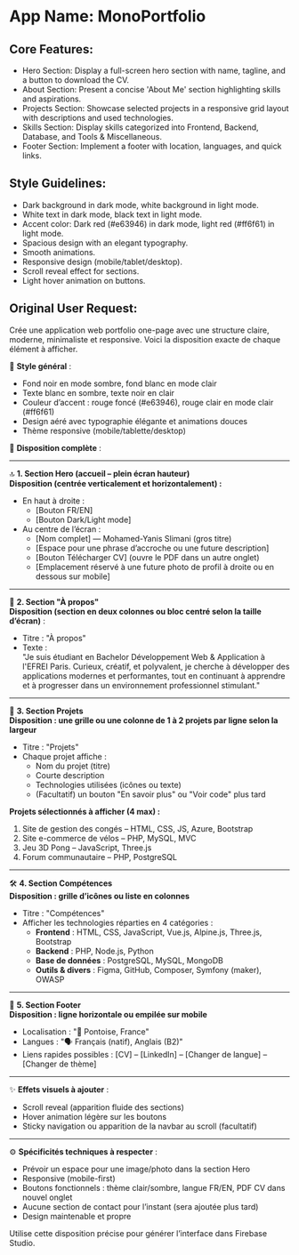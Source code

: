 # **App Name**: MonoPortfolio

## Core Features:

- Hero Section: Display a full-screen hero section with name, tagline, and a button to download the CV.
- About Section: Present a concise 'About Me' section highlighting skills and aspirations.
- Projects Section: Showcase selected projects in a responsive grid layout with descriptions and used technologies.
- Skills Section: Display skills categorized into Frontend, Backend, Database, and Tools & Miscellaneous.
- Footer Section: Implement a footer with location, languages, and quick links.

## Style Guidelines:

- Dark background in dark mode, white background in light mode.
- White text in dark mode, black text in light mode.
- Accent color: Dark red (#e63946) in dark mode, light red (#ff6f61) in light mode.
- Spacious design with an elegant typography.
- Smooth animations.
- Responsive design (mobile/tablet/desktop).
- Scroll reveal effect for sections.
- Light hover animation on buttons.

## Original User Request:
Crée une application web portfolio one-page avec une structure claire, moderne, minimaliste et responsive. Voici la disposition exacte de chaque élément à afficher.

🎨 **Style général** :
- Fond noir en mode sombre, fond blanc en mode clair
- Texte blanc en sombre, texte noir en clair
- Couleur d’accent : rouge foncé (#e63946), rouge clair en mode clair (#ff6f61)
- Design aéré avec typographie élégante et animations douces
- Thème responsive (mobile/tablette/desktop)

🧭 **Disposition complète** :

---

🔝 **1. Section Hero (accueil – plein écran hauteur)**  
**Disposition (centrée verticalement et horizontalement) :**  
- En haut à droite :
  - [Bouton FR/EN]
  - [Bouton Dark/Light mode]
- Au centre de l’écran :
  - [Nom complet] — Mohamed-Yanis Slimani (gros titre)
  - [Espace pour une phrase d’accroche ou une future description]
  - [Bouton Télécharger CV] (ouvre le PDF dans un autre onglet)
  - [Emplacement réservé à une future photo de profil à droite ou en dessous sur mobile]

---

📖 **2. Section "À propos"**  
**Disposition (section en deux colonnes ou bloc centré selon la taille d’écran)** :
- Titre : "À propos"
- Texte :  
  "Je suis étudiant en Bachelor Développement Web & Application à l'EFREI Paris. Curieux, créatif, et polyvalent, je cherche à développer des applications modernes et performantes, tout en continuant à apprendre et à progresser dans un environnement professionnel stimulant."

---

🧩 **3. Section Projets**  
**Disposition : une grille ou une colonne de 1 à 2 projets par ligne selon la largeur**  
- Titre : "Projets"
- Chaque projet affiche :
  - Nom du projet (titre)
  - Courte description
  - Technologies utilisées (icônes ou texte)
  - (Facultatif) un bouton "En savoir plus" ou "Voir code" plus tard

**Projets sélectionnés à afficher (4 max) :**
1. Site de gestion des congés – HTML, CSS, JS, Azure, Bootstrap
2. Site e-commerce de vélos – PHP, MySQL, MVC
3. Jeu 3D Pong – JavaScript, Three.js
4. Forum communautaire – PHP, PostgreSQL

---

🛠️ **4. Section Compétences**  
**Disposition : grille d’icônes ou liste en colonnes**  
- Titre : "Compétences"
- Afficher les technologies réparties en 4 catégories :
  - **Frontend** : HTML, CSS, JavaScript, Vue.js, Alpine.js, Three.js, Bootstrap
  - **Backend** : PHP, Node.js, Python
  - **Base de données** : PostgreSQL, MySQL, MongoDB
  - **Outils & divers** : Figma, GitHub, Composer, Symfony (maker), OWASP

---

📍 **5. Section Footer**  
**Disposition : ligne horizontale ou empilée sur mobile**  
- Localisation : "📍 Pontoise, France"
- Langues : "🗣️ Français (natif), Anglais (B2)"
- Liens rapides possibles : [CV] – [LinkedIn] – [Changer de langue] – [Changer de thème]

---

✨ **Effets visuels à ajouter** :
- Scroll reveal (apparition fluide des sections)
- Hover animation légère sur les boutons
- Sticky navigation ou apparition de la navbar au scroll (facultatif)

---

⚙️ **Spécificités techniques à respecter** :
- Prévoir un espace pour une image/photo dans la section Hero
- Responsive (mobile-first)
- Boutons fonctionnels : thème clair/sombre, langue FR/EN, PDF CV dans nouvel onglet
- Aucune section de contact pour l’instant (sera ajoutée plus tard)
- Design maintenable et propre

Utilise cette disposition précise pour générer l’interface dans Firebase Studio.
  